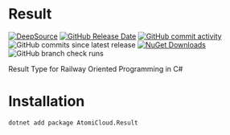 # Result

[![DeepSource](https://app.deepsource.com/gh/AtomiCloud/carboxylic.lithium.svg/?label=active+issues)](https://app.deepsource.com/gh/AtomiCloud/carboxylic.lithium/)
[![GitHub Release Date](https://img.shields.io/github/release-date/AtomiCloud/carboxylic.lithium)](https://github.com/AtomiCloud/carboxylic.lithium/releases)
[![GitHub commit activity](https://img.shields.io/github/commit-activity/m/AtomiCloud/carboxylic.lithium)](https://github.com/AtomiCloud/carboxylic.lithium/commits/main)
![GitHub commits since latest release](https://img.shields.io/github/commits-since/AtomiCloud/carboxylic.lithium/latest)
[![NuGet Downloads](https://img.shields.io/nuget/dt/AtomiCloud.Result)](https://www.nuget.org/packages/AtomiCloud.Result)
![GitHub branch check runs](https://img.shields.io/github/check-runs/AtomiCloud/carboxylic.lithium/main)


Result Type for Railway Oriented Programming in C#

# Installation

```bash
dotnet add package AtomiCloud.Result
```
